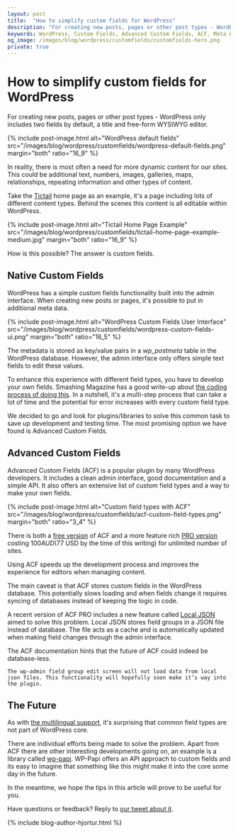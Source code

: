 ```yaml
---
layout: post
title:  "How to simplify custom fields for WordPress"
description: "For creating new posts, pages or other post types - WordPress only includes two fields by default, a title and free-form WYSIWYG editor. In reality, there is most often a need for more dynamic content for our sites."
keywords: WordPress, Custom Fields, Advanced Custom Fields, ACF, Meta boxes, Meta data
og_image: /images/blog/wordpress/customfields/customfields-hero.png
private: true
---
```


# How to simplify custom fields for WordPress

For creating new posts, pages or other post types - WordPress only includes two fields by default, a title and free-form WYSIWYG editor.

{% include post-image.html alt="WordPress default fields" src="/images/blog/wordpress/customfields/wordpress-default-fields.png" margin="both" ratio="16_9" %}

In reality, there is most often a need for more dynamic content for our sites. This could be additional text, numbers, images, galleries, maps, relationships, repeating information and other types of content.

Take the [Tictail](https://tictail.com/) home page as an example, it's a page including lots of different content types. Behind the scenes this content is all editable within WordPress.

{% include post-image.html alt="Tictail Home Page Example" src="/images/blog/wordpress/customfields/tictail-home-page-example-medium.jpg" margin="both" ratio="16_9" %}

How is this possible? The answer is custom fields.


## Native Custom Fields

WordPress has a simple custom fields functionality built into the admin interface. When creating new posts or pages, it's possible to put in additional meta data.

{% include post-image.html alt="WordPress Custom Fields User Interface" src="/images/blog/wordpress/customfields/wordpress-custom-fields-ui.png" margin="both" ratio="16_5" %}

The metadata is stored as key/value pairs in a *wp_postmeta* table in the WordPress database. However, the admin interface only offers simple text fields to edit these values. 

To enhance this experience with different field types, you have to develop your own fields. Smashing Magazine has a good write-up about [the coding process of doing this](http://www.smashingmagazine.com/2011/10/04/create-custom-post-meta-boxes-wordpress/). In a nutshell, it's  a multi-step process that can take a lot of time and the potential for error increases with every custom field type.

We decided to go and look for plugins/libraries to solve this common task to save up development and testing time. The most promising option we have found is Advanced Custom Fields. 


## Advanced Custom Fields 

Advanced Custom Fields (ACF) is a popular plugin by many WordPress developers. It includes a clean admin interface, good documentation and a simple API. It also offers an extensive list of custom field types and a way to make your own fields.

{% include post-image.html alt="Custom field types with ACF" src="/images/blog/wordpress/customfields/acf-custom-field-types.png" margin="both" ratio="3_4" %}

There is both a [free version](http://www.advancedcustomfields.com/) of ACF and a more feature rich [PRO version](http://www.advancedcustomfields.com/pro/) costing $100 AUD ($77 USD by the time of this writing) for unlimited number of sites.

Using ACF speeds up the development process and improves the experience for editors when managing content. 

The main caveat is that ACF stores custom fields in the WordPress database. This potentially slows loading and when fields change it requires syncing of databases instead of keeping the logic in code.

A recent version of ACF PRO includes a new feature called [Local JSON](http://www.advancedcustomfields.com/resources/local-json/) aimed to solve this problem. Local JSON stores field groups in a JSON file instead of database. The file acts as a cache and is automatically updated when making field changes through the admin interface.

The ACF documentation hints that the future of ACF could indeed be database-less. 

	The wp-admin field group edit screen will not load data from local json files. This functionality will hopefully soon make it’s way into the plugin.


## The Future

As with [the multilingual support](/2015/03/24/making-wordpress-multilingual-and-plugins-to-help/), it's surprising that common field types are not part of WordPress core.

There are individual efforts being made to solve the problem. Apart from ACF there are other interesting developments going on, an example is a library called [wp-papi](http://wp-papi.github.io/). WP-Papi offers an API approach to custom fields and its easy to imagine that something like this might make it into the core some day in the future.

In the meantime, we hope the tips in this article will prove to be useful for you.

Have questions or feedback? Reply to [our tweet about it](https://twitter.com/14islands).

{% include blog-author-hjortur.html %}
